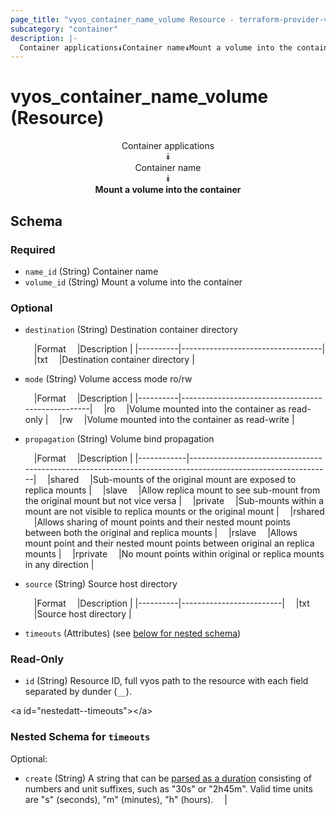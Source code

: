```yaml
---
page_title: "vyos_container_name_volume Resource - terraform-provider-vyos"
subcategory: "container"
description: |-
  Container applications⯯Container name⯯Mount a volume into the container
---
```


# vyos_container_name_volume (Resource)
<center>

Container applications  
⯯  
Container name  
⯯  
**Mount a volume into the container**


</center>

## Schema

### Required

- `name_id` (String) Container name
- `volume_id` (String) Mount a volume into the container

### Optional

- `destination` (String) Destination container directory

    &emsp;|Format  &emsp;|Description                      |
    |----------|-----------------------------------|
    &emsp;|txt     &emsp;|Destination container directory  |
- `mode` (String) Volume access mode ro/rw

    &emsp;|Format  &emsp;|Description                                      |
    |----------|---------------------------------------------------|
    &emsp;|ro      &emsp;|Volume mounted into the container as read-only   |
    &emsp;|rw      &emsp;|Volume mounted into the container as read-write  |
- `propagation` (String) Volume bind propagation

    &emsp;|Format    &emsp;|Description                                                                                                |
    |------------|-------------------------------------------------------------------------------------------------------------|
    &emsp;|shared    &emsp;|Sub-mounts of the original mount are exposed to replica mounts                                             |
    &emsp;|slave     &emsp;|Allow replica mount to see sub-mount from the original mount but not vice versa                            |
    &emsp;|private   &emsp;|Sub-mounts within a mount are not visible to replica mounts or the original mount                          |
    &emsp;|rshared   &emsp;|Allows sharing of mount points and their nested mount points between both the original and replica mounts  |
    &emsp;|rslave    &emsp;|Allows mount point and their nested mount points between original an replica mounts                        |
    &emsp;|rprivate  &emsp;|No mount points within original or replica mounts in any direction                                         |
- `source` (String) Source host directory

    &emsp;|Format  &emsp;|Description            |
    |----------|-------------------------|
    &emsp;|txt     &emsp;|Source host directory  |
- `timeouts` (Attributes) (see [below for nested schema](#nestedatt--timeouts))

### Read-Only

- `id` (String) Resource ID, full vyos path to the resource with each field separated by dunder (`__`).

&lt;a id=&#34;nestedatt--timeouts&#34;&gt;&lt;/a&gt;
### Nested Schema for `timeouts`

Optional:

- `create` (String) A string that can be [parsed as a duration](https://pkg.go.dev/time#ParseDuration) consisting of numbers and unit suffixes, such as &#34;30s&#34; or &#34;2h45m&#34;. Valid time units are &#34;s&#34; (seconds), &#34;m&#34; (minutes), &#34;h&#34; (hours).  &emsp;|
